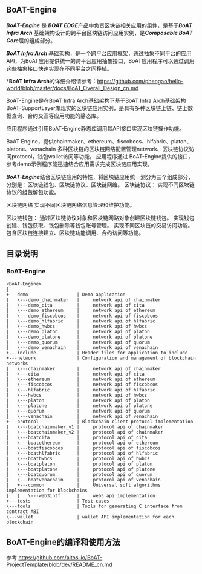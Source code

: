 ## BoAT-Engine

***BoAT-Engine*** 是 ***BOAT EDGE***产品中负责区块链相关应用的组件，是基于***BoAT Infra Arch*** 基础架构设计的跨平台区块链访问应用实例，是***Composable BoAT Core***层的组成部分。

***BoAT Infra Arch*** 基础架构，是一个跨平台应用框架，通过抽象不同平台的应用API，为BoAT应用提供统一的跨平台应用抽象接口，BoAT应用程序可以通过调用这些抽象接口快速实现在不同平台之间移植。

***BoAT Infra Arch**的详细介绍请参考：https://github.com/phengao/hello-world/blob/master/docs/BoAT_Overall_Design_cn.md

BoAT-Engine是在BoAT Infra Arch基础架构下基于BoAT Infra Arch基础架构BoAT-SupportLayer库现实的区块链应用实例，是具有多种区块链上链、链上数据查询、合约交互等应用功能的静态库。

应用程序通过引用BoAT-Engine静态库调用其API接口实现区块链操作功能。

BaAT Engine，提供chainmaker、ethereum、fiscobcos、hlfabric、platon、platone、venachain  多种区块链的区块链网络配置管理network、区块链协议访问protocol，钱包wallet访问等功能。
应用程序通过 BoAT-Engine提供的接口，参考demo示例程序能迅速结合应用需求完成区块链应用实现。

***BoAT-Engine***结合区块链应用的特性，将区块链应用统一划分为三个组成部分，分别是：区块链钱包、区块链协议、区块链网络。
区块链协议：
实现不同区块链协议的组包解包功能。

区块链网络
实现不同区块链网络信息管理和维护功能。

区块链钱包：
通过区块链协议对象和区块链网路对象创建区块链钱包。
实现钱包创建、钱包获取、钱包删除等钱包账号管理。
实现不同区块链的交易访问功能。包含区块链连接建立、区块链功能调用、合约访问等功能。

## 目录说明
### BoAT-Engine
```
<BoAT-Engine>
|
+---demo                  | Demo application
|   \---demo_chainmaker   |     network api of chainmaker
|   \---demo_cita         |     network api of cita
|   \---demo_ethereum     |     network api of ethereum
|   \---demo_fiscobcos    |     network api of fiscobcos
|   \---demo_hlfabric     |     network api of hlfabric
|   \---demo_hwbcs        |     network api of hwbcs
|   \---demo_platon       |     network api of platon
|   \---demo_platone      |     network api of platone
|   \---demo_quorum       |     network api of quorum
|   \---demo_venachain    |     network api of venachain
+---include               | Header files for application to include
+---network               | Configuration and management of blockchain networks
|   \---chainmaker        |     network api of chainmaker
|   \---cita              |     network api of cita
|   \---ethereum          |     network api of ethereum
|   \---fiscobcos         |     network api of fiscobcos
|   \---hlfabric          |     network api of hlfabric
|   \---hwbcs             |     network api of hwbcs
|   \---platon            |     network api of platon
|   \---platone           |     network api of platone
|   \---quorum            |     network api of quorum
|   \---venachain         |     network api of venachain
+---protocol              | Blockchain client protocol implementation
|   \---boatchainmaker_v1 |     protocol api of chainmaker
|   \---boatchainmaker_v2 |     protocol api of chainmaker
|   \---boatcita          |     protocol api of cita
|   \---boatethereum      |     protocol api of ethereum
|   \---boatfiscobcos     |     protocol api of fiscobcos
|   \---boathlfabric      |     protocol api of hlfabric
|   \---boathwbcs         |     protocol api of hwbcs
|   \---boatplaton        |     protocol api of platon
|   \---boatplatone       |     protocol api of platone
|   \---boatquorum        |     protocol api of quorum
|   \---boatvenachain     |     protocol api of venachain
|   +---common            |     Universal soft algorithms implementation for blockchains
|   |   \---web3intf      |     web3 api implementation
+---tests                 | Test cases
\---tools                 | Tools for generating C interface from contract ABI
\---wallet                | wallet API implementation for each blockchain
```

## BoAT-Engine的编译和使用方法
参考 https://github.com/aitos-io/BoAT-ProjectTemplate/blob/dev/README_cn.md
